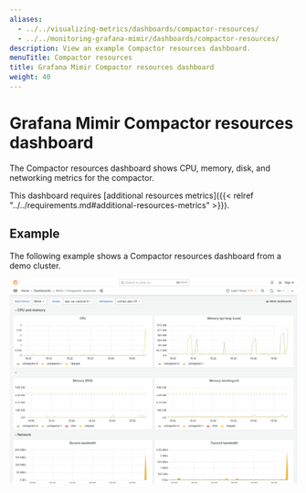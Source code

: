 ```yaml
---
aliases:
  - ../../visualizing-metrics/dashboards/compactor-resources/
  - ../../monitoring-grafana-mimir/dashboards/compactor-resources/
description: View an example Compactor resources dashboard.
menuTitle: Compactor resources
title: Grafana Mimir Compactor resources dashboard
weight: 40
---
```


# Grafana Mimir Compactor resources dashboard

The Compactor resources dashboard shows CPU, memory, disk, and networking metrics for the compactor.

This dashboard requires [additional resources metrics]({{< relref "../../requirements.md#additional-resources-metrics" >}}).

## Example

The following example shows a Compactor resources dashboard from a demo cluster.

![Grafana Mimir compactor resources dashboard](mimir-compactor-resources.png)
